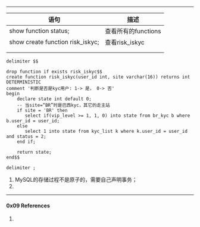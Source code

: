 



------



| 语句                             | 描述                |
| -------------------------------- | ------------------- |
| show function status;            | 查看所有的functions |
| show create function risk_iskyc; | 查看risk_iskyc      |
|                                  |                     |
|                                  |                     |



```mysql
delimiter $$

drop function if exists risk_iskyc$$
create function risk_iskyc(user_id int, site varchar(16)) returns int
DETERMINISTIC
comment '判断是否是kyc用户: 1-> 是， 0-> 否'
begin
	declare state int default 0;
	-- 当site=“BR”时是巴西kyc，其它的走主站
	if site = 'BR' then
	   select if(vip_level >= 1, 1, 0) into state from br_kyc b where b.user_id = user_id;
	else
	   select 1 into state from kyc_list k where k.user_id = user_id and status = 2;
	end if;
	
	return state;
end$$

delimiter ;
```



1. MySQL的存储过程不是原子的，需要自己声明事务；
2. 



------

#### 0x09 References

1. 